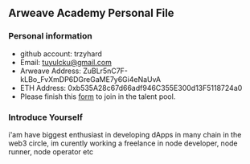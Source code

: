 ## Arweave Academy Personal File

### Personal information

- github account: trzyhard
- Email: tuyulcku@gmail.com
- Arweave Address: ZuBLr5nC7F-kLBo_FvXmDP6DGreGaME7y6Gi4eNaUvA
- ETH Address: 0xb535A28c67d66adf946C355E300d13F5118724a0
- Please finish this [form](https://docs.google.com/forms/d/e/1FAIpQLSfWA5fIIcBgmRppm3jNz5vmf9Mai_QMVil-2pO4r7YKn_Zhtw/viewform?usp=sf_link) to join in the talent pool.

### Introduce Yourself
 i'am have biggest enthusiast in developing dApps in many chain in the web3 circle, im curently working a freelance in node developer, node runner, node operator etc